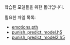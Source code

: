 학습된 모델들을 위한 폴더입니다.

필요한 파일 목록:
- [emotions.pth](https://www.notion.so/oxcarxierra/NLP-68ea809ac4844e38bdb54449d04f0253#5ef8ca0263844c95a15f9e33fa6e3058)
- [punish_predict_model.h5](https://www.notion.so/oxcarxierra/AI-98c0c3bcb4ec45bc91fc45e1390206b2#76ce6d41375440b8b2134580d52f935e)
- [punish_predict_model2.h5](https://www.notion.so/oxcarxierra/AI-98c0c3bcb4ec45bc91fc45e1390206b2#ac4c32868fed4aa1968c61ba6f188785)